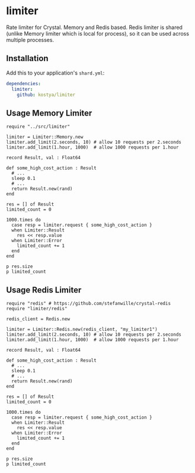 # limiter

Rate limiter for Crystal. Memory and Redis based. Redis limiter is shared (unlike Memory limiter which is local for process), so it can be used across multiple processes.

## Installation


Add this to your application's `shard.yml`:

```yaml
dependencies:
  limiter:
    github: kostya/limiter
```


## Usage Memory Limiter


```crystal
require "../src/limiter"

limiter = Limiter::Memory.new
limiter.add_limit(2.seconds, 10) # allow 10 requests per 2.seconds
limiter.add_limit(1.hour, 1000)  # allow 1000 requests per 1.hour

record Result, val : Float64

def some_high_cost_action : Result
  # ...
  sleep 0.1
  # ...
  return Result.new(rand)
end

res = [] of Result
limited_count = 0

1000.times do
  case resp = limiter.request { some_high_cost_action }
  when Limiter::Result
    res << resp.value
  when Limiter::Error
    limited_count += 1
  end
end

p res.size
p limited_count
```

## Usage Redis Limiter

```crystal
require "redis" # https://github.com/stefanwille/crystal-redis
require "limiter/redis"

redis_client = Redis.new

limiter = Limiter::Redis.new(redis_client, "my_limiter1")
limiter.add_limit(2.seconds, 10) # allow 10 requests per 2.seconds
limiter.add_limit(1.hour, 1000)  # allow 1000 requests per 1.hour

record Result, val : Float64

def some_high_cost_action : Result
  # ...
  sleep 0.1
  # ...
  return Result.new(rand)
end

res = [] of Result
limited_count = 0

1000.times do
  case resp = limiter.request { some_high_cost_action }
  when Limiter::Result
    res << resp.value
  when Limiter::Error
    limited_count += 1
  end
end

p res.size
p limited_count
```
